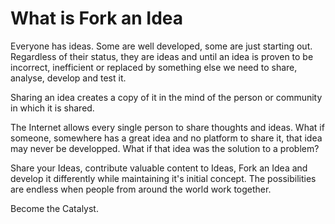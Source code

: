 # What is Fork an Idea

Everyone has ideas. Some are well developed, some are just starting out. Regardless of their status, they are ideas and until an idea is proven to be incorrect, inefficient or replaced by something else we need to share, analyse, develop and test it. 

Sharing an idea creates a copy of it in the mind of the person or community in which it is shared. 

The Internet allows every single person to share thoughts and ideas. What if someone, somewhere has a great idea and no platform to share it, that idea may never be developped. What if that idea was the solution to a  problem?

Share your Ideas, contribute valuable content to Ideas, Fork an Idea and develop it differently while maintaining it's initial concept. The possibilities are endless when people from around the world work together.

Become the Catalyst.
